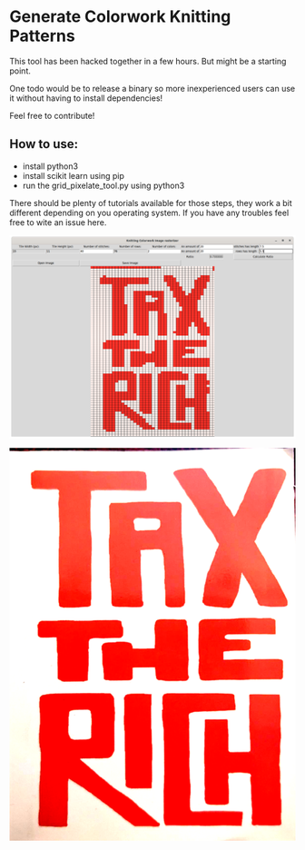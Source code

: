 # Generate Colorwork Knitting Patterns

This tool has been hacked together in a few hours. But might be a starting point.

One todo would be to release a binary so more inexperienced users can use it without having to install dependencies!

Feel free to contribute!

## How to use:
 - install python3
 - install scikit learn using pip
 - run the grid_pixelate_tool.py using python3

There should be plenty of tutorials available for those steps, they work a bit different depending on you operating system. If you have any troubles feel free to wite an issue here.

![Screenshot showing the tool](https://github.com/blauertee/colorwork-knitting-patterns/blob/main/screenshot.png?raw=true)

![Example image with a tax the rich slogan](https://github.com/blauertee/colorwork-knitting-patterns/blob/main/tax_the_rich.png?raw=true)
